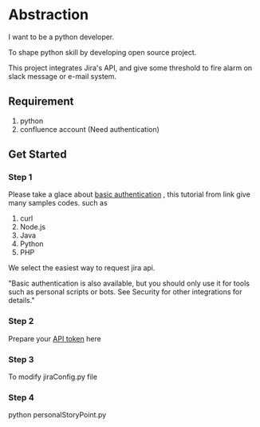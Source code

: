 # Abstraction

I want to be a python developer.

To shape python skill by developing open source project.

This project integrates Jira's API, and give some threshold to fire alarm on slack message or e-mail system.

## Requirement

1. python
2. confluence account (Need authentication)

## Get Started
### Step 1
Please take a glace about [basic authentication](https://developer.atlassian.com/cloud/jira/platform/rest/v3/intro/#version) , this tutorial from link give many samples codes. such as
1. curl
2. Node.js
3. Java
4. Python
5. PHP

We select the easiest way to request jira api.

"Basic authentication is also available, but you should only use it for tools such as personal scripts or bots. See Security for other integrations for details."

### Step 2
Prepare your [API token](https://confluence.atlassian.com/cloud/api-tokens-938839638.html) here

### Step 3
To modify jiraConfig.py file

### Step 4
python personalStoryPoint.py

